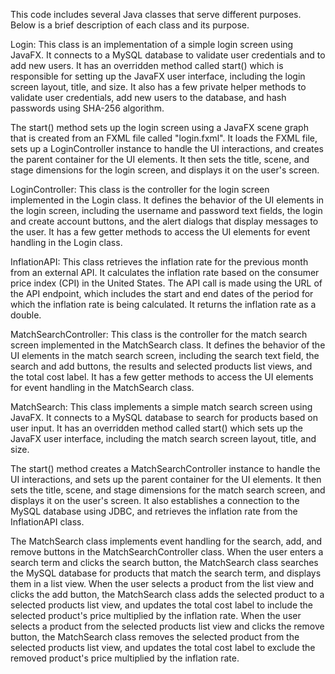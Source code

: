 This code includes several Java classes that serve different purposes. Below is a brief description of each class and its purpose.

Login:
This class is an implementation of a simple login screen using JavaFX. It connects to a MySQL database to validate user credentials and to add new users. It has an overridden method called start() which is responsible for setting up the JavaFX user interface, including the login screen layout, title, and size. It also has a few private helper methods to validate user credentials, add new users to the database, and hash passwords using SHA-256 algorithm.

The start() method sets up the login screen using a JavaFX scene graph that is created from an FXML file called "login.fxml". It loads the FXML file, sets up a LoginController instance to handle the UI interactions, and creates the parent container for the UI elements. It then sets the title, scene, and stage dimensions for the login screen, and displays it on the user's screen.

LoginController:
This class is the controller for the login screen implemented in the Login class. It defines the behavior of the UI elements in the login screen, including the username and password text fields, the login and create account buttons, and the alert dialogs that display messages to the user. It has a few getter methods to access the UI elements for event handling in the Login class.

InflationAPI:
This class retrieves the inflation rate for the previous month from an external API. It calculates the inflation rate based on the consumer price index (CPI) in the United States. The API call is made using the URL of the API endpoint, which includes the start and end dates of the period for which the inflation rate is being calculated. It returns the inflation rate as a double.

MatchSearchController:
This class is the controller for the match search screen implemented in the MatchSearch class. It defines the behavior of the UI elements in the match search screen, including the search text field, the search and add buttons, the results and selected products list views, and the total cost label. It has a few getter methods to access the UI elements for event handling in the MatchSearch class.

MatchSearch:
This class implements a simple match search screen using JavaFX. It connects to a MySQL database to search for products based on user input. It has an overridden method called start() which sets up the JavaFX user interface, including the match search screen layout, title, and size.

The start() method creates a MatchSearchController instance to handle the UI interactions, and sets up the parent container for the UI elements. It then sets the title, scene, and stage dimensions for the match search screen, and displays it on the user's screen. It also establishes a connection to the MySQL database using JDBC, and retrieves the inflation rate from the InflationAPI class.

The MatchSearch class implements event handling for the search, add, and remove buttons in the MatchSearchController class. When the user enters a search term and clicks the search button, the MatchSearch class searches the MySQL database for products that match the search term, and displays them in a list view. When the user selects a product from the list view and clicks the add button, the MatchSearch class adds the selected product to a selected products list view, and updates the total cost label to include the selected product's price multiplied by the inflation rate. When the user selects a product from the selected products list view and clicks the remove button, the MatchSearch class removes the selected product from the selected products list view, and updates the total cost label to exclude the removed product's price multiplied by the inflation rate.
